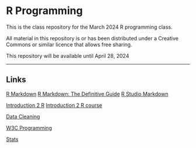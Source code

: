 # R Programming

This is the class repository for the March 2024 R programming class.

All material in this repository is or has been distributed under a Creative Commons or similar licence that allows free sharing.

This repository will be available until April 28, 2024

---

## Links

[R Markdown](http://rmarkdown.rstudio.com)
[R Markdown: The Definitive Guide](https://bookdown.org/yihui/rmarkdown/)
[R Studio Markdown](https://rmarkdown.rstudio.com/index.html)

[Introduction 2 R](https://intro2r.com/) 
[Introduction 2 R course](https://alexd106.github.io/intro2R/)

[Data Cleaning](https://statisticsglobe.com/data-cleaning-r)

[W3C Programming](https://www.w3schools.com/r/default.asp)

[Stats](https://r-statistics.co/)